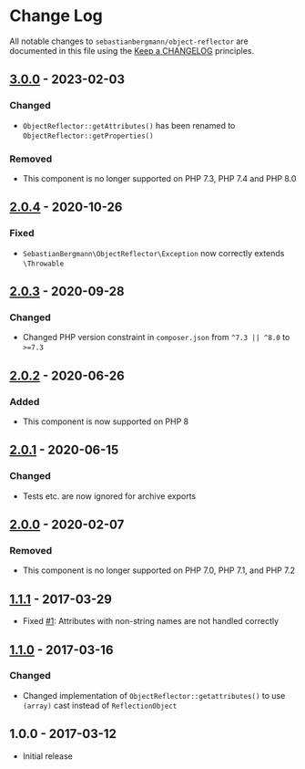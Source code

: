 # Change Log

All notable changes to `sebastianbergmann/object-reflector` are documented in this file using the [Keep a CHANGELOG](http://keepachangelog.com/) principles.

## [3.0.0] - 2023-02-03

### Changed

-   `ObjectReflector::getAttributes()` has been renamed to `ObjectReflector::getProperties()`

### Removed

-   This component is no longer supported on PHP 7.3, PHP 7.4 and PHP 8.0

## [2.0.4] - 2020-10-26

### Fixed

-   `SebastianBergmann\ObjectReflector\Exception` now correctly extends `\Throwable`

## [2.0.3] - 2020-09-28

### Changed

-   Changed PHP version constraint in `composer.json` from `^7.3 || ^8.0` to `>=7.3`

## [2.0.2] - 2020-06-26

### Added

-   This component is now supported on PHP 8

## [2.0.1] - 2020-06-15

### Changed

-   Tests etc. are now ignored for archive exports

## [2.0.0] - 2020-02-07

### Removed

-   This component is no longer supported on PHP 7.0, PHP 7.1, and PHP 7.2

## [1.1.1] - 2017-03-29

-   Fixed [#1](https://github.com/sebastianbergmann/object-reflector/issues/1): Attributes with non-string names are not handled correctly

## [1.1.0] - 2017-03-16

### Changed

-   Changed implementation of `ObjectReflector::getattributes()` to use `(array)` cast instead of `ReflectionObject`

## 1.0.0 - 2017-03-12

-   Initial release

[3.0.0]: https://github.com/sebastianbergmann/object-reflector/compare/2.0.4...3.0.0
[2.0.4]: https://github.com/sebastianbergmann/object-reflector/compare/2.0.3...2.0.4
[2.0.3]: https://github.com/sebastianbergmann/object-reflector/compare/2.0.2...2.0.3
[2.0.2]: https://github.com/sebastianbergmann/object-reflector/compare/2.0.1...2.0.2
[2.0.1]: https://github.com/sebastianbergmann/object-reflector/compare/2.0.0...2.0.1
[2.0.0]: https://github.com/sebastianbergmann/object-reflector/compare/1.1.1...2.0.0
[1.1.1]: https://github.com/sebastianbergmann/object-reflector/compare/1.1.0...1.1.1
[1.1.0]: https://github.com/sebastianbergmann/object-reflector/compare/1.0.0...1.1.0

